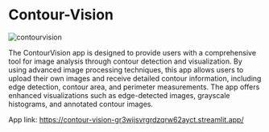 # Contour-Vision

![contourvision](https://github.com/akshansh11/Contour-Vision/assets/47514698/1acb926d-fe73-4ad8-8c48-a06a6ccb2fa2)

The ContourVision app is designed to provide users with a comprehensive tool for image analysis through contour detection and visualization. By using advanced image processing techniques, this app allows users to upload their own images and receive detailed contour information, including edge detection, contour area, and perimeter measurements. The app offers enhanced visualizations such as edge-detected images, grayscale histograms, and annotated contour images. 


App link: https://contour-vision-gr3wijsvrgrdzqrw62ayct.streamlit.app/
